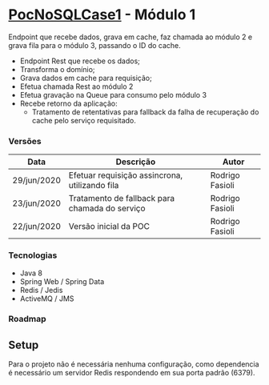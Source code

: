 # [PocNoSQLCase1](../README.md) - Módulo 1
Endpoint que recebe dados, grava em cache, faz chamada ao módulo 2 e grava fila para o módulo 3, passando o ID do cache.

- Endpoint Rest que recebe os dados;
- Transforma o domínio;
- Grava dados em cache para requisição;
- Efetua chamada Rest ao módulo 2
- Efetua gravação na Queue para consumo pelo módulo 3
- Recebe retorno da aplicação:
    - Tratamento de retentativas para fallback da falha de recuperação do cache pelo serviço requisitado.

### Versões
Data | Descrição | Autor
---|---|---
29/jun/2020 | Efetuar requisição assincrona, utilizando fila | Rodrigo Fasioli
23/jun/2020 | Tratamento de fallback para chamada do serviço | Rodrigo Fasioli
22/jun/2020 | Versão inicial da POC | Rodrigo Fasioli

### Tecnologias
- Java 8
- Spring Web / Spring Data
- Redis / Jedis
- ActiveMQ / JMS

### Roadmap

## Setup
Para o projeto não é necessária nenhuma configuração, como dependencia é necessário um servidor Redis respondendo em sua porta padrão (6379).

